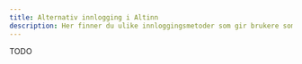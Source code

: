 ```yaml
---
title: Alternativ innlogging i Altinn
description: Her finner du ulike innloggingsmetoder som gir brukere som har behov som ikke dekkes av ID-porten muligheten til å logge inn i Altinn.
---
```


TODO
